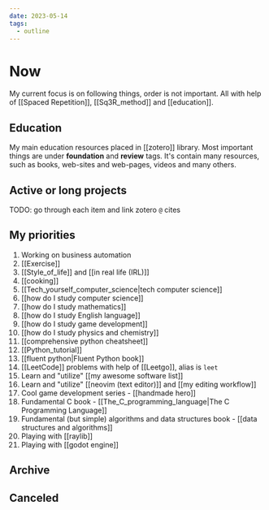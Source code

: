 ```yaml
---
date: 2023-05-14
tags:
  - outline
---
```


# Now

My current focus is on following things, order is not important. All with help
of [[Spaced Repetition]], [[Sq3R_method]] and [[education]].

## Education

My main education resources placed in [[zotero]] library. Most important things
are under **foundation** and **review** tags. It's contain many resources, such
as books, web-sites and web-pages, videos and many others.

## Active or long projects

TODO: go through each item and link zotero `@` cites


## My priorities

1. Working on business automation
2. [[Exercise]]
3. [[Style_of_life]] and [[in real life (IRL)]]
4. [[cooking]]
5. [[Tech_yourself_computer_science|tech computer science]]
6. [[how do I study computer science]]
7. [[how do I study mathematics]]
8. [[how do I study English language]]
9. [[how do I study game development]]
10. [[how do I study physics and chemistry]]
11. [[comprehensive python cheatsheet]]
12. [[Python_tutorial]]
13. [[fluent python|Fluent Python book]]
14. [[LeetCode]] problems with help of [[Leetgo]], alias is `leet`
15. Learn and "utilize" [[my awesome software list]]
16. Learn and "utilize" [[neovim (text editor)]] and [[my editing workflow]]
17. Cool game development series - [[handmade hero]]
18. Fundamental C book - [[The_C_programming_language|The C Programming Language]]
19. Fundamental (but simple) algorithms and data structures book - [[data structures and algorithms]]
20. Playing with [[raylib]]
21. Playing with [[godot engine]]

## Archive

## Canceled


